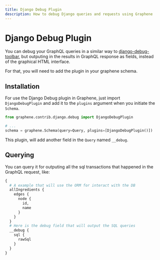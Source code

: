 ```yaml
---
title: Django Debug Plugin
description: How to debug Django queries and requests using Graphene
---
```


# Django Debug Plugin

You can debug your GraphQL queries in a similar way to [django-debug-toolbar](https://django-debug-toolbar.readthedocs.org/),
but outputing in the results in GraphQL response as fields, instead of the graphical HTML interface.


For that, you will need to add the plugin in your graphene schema.

## Installation

For use the Django Debug plugin in Graphene, just import `DjangoDebugPlugin` and add it to the `plugins` argument when you initiate the `Schema`.


```python
from graphene.contrib.django.debug import DjangoDebugPlugin

# ...
schema = graphene.Schema(query=Query, plugins=[DjangoDebugPlugin()])
```

This plugin, will add another field in the `Query` named `__debug`.


## Querying

You can query it for outputing all the sql transactions that happened in the GraphQL request, like:

```graphql
{
  # A example that will use the ORM for interact with the DB
  allIngredients {
    edges {
      node {
        id,
        name
      }
    }
  }
  # Here is the debug field that will output the SQL queries
  __debug {
    sql {
      rawSql
    }
  }
}
```
